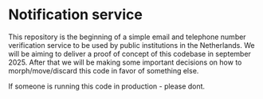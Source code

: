 # Notification service

This repository is the beginning of a simple email and telephone number verification service to be used by public institutions in the Netherlands. We will be aiming to deliver a proof of concept of this codebase in september 2025. After that we will be making some important decisions on how to morph/move/discard this code in favor of something else.

If someone is running this code in production - please dont.